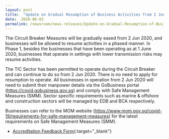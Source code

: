 ```yaml
---
layout: post
title:  "Update on Gradual Resumption of Business Activities from 2 Jun 2020"
date:  2020-06-03
permalink: /newsroom/news-releases/Update-on-Gradual-Resumption-of-Business-Activities-from-2-Jun-2020
---
```


The Circuit Breaker Measures will be gradually eased from 2 Jun 2020, and businesses will be allowed to resume activities in a phased manner. In Phase 1, besides the businesses that have been operating as at 1 June 2020, businesses that operate in settings with lower transmission risks may resume activities.

The TIC Sector has been permitted to operate during the Circuit Breaker and can continue to do so from 2 Jun 2020. There is no need to apply for resumption to operate. All businesses in operation from 2 Jun 2020 will need to submit their manpower details via the GoBusiness portal (https://covid.gobusiness.gov.sg) and comply with Safe Management Measures (SMM). Sector specific requirements such as marine & offshore and construction sectors will be managed by EDB and BCA respectively.
 
Businesses can refer to the MOM website (https://www.mom.gov.sg/covid-19/requirements-for-safe-management-measures) for the latest requirements on Safe Management Measures (SMM).

* [Accreditation Feedback Form](/files/documents/SACFM10-AC-feedback-form-02-April-2018.doc){:target="_blank"}

